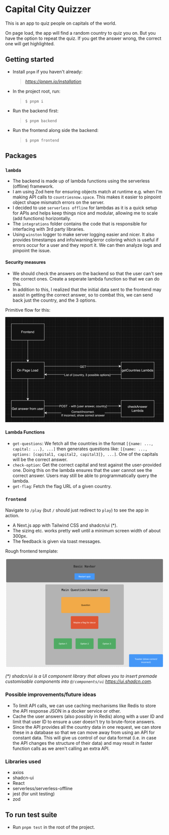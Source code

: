 # Capital City Quizzer

This is an app to quiz people on capitals of the world.

On page load, the app will find a random country to quiz you on. But you have the option to repeat the quiz. If you get the answer wrong, the correct one will get highlighted.

## Getting started

- Install `pnpm` if you haven't already:

  > _https://pnpm.io/installation_

- In the project root, run:

  > `$ pnpm i`

- Run the backend first:

  > `$ pnpm backend`

- Run the frontend along side the backend:

  > `$ pnpm frontend`

## Packages

### `lambda`

- The backend is made up of lambda functions using the serverless (offline) framework.
- I am using Zod here for ensuring objects match at runtime e.g. when I'm making API calls to `countriesnow.space`. This makes it easier to pinpoint object shape mismatch errors on the server.
- I decided to use `serverless offline` for lambdas as it is a quick setup for APIs and helps keep things nice and modular, allowing me to scale (add functions) horizontally.
- The `integrations` folder contains the code that is responsible for interfacing with 3rd party libraries.
- Using `winston` logger to make server logging easier and nicer. It also provides timestamps and info/warning/error coloring which is useful if errors occur for a user and they report it. We can then analyze logs and pinpoint the issue.

#### Security measures

- We should check the answers on the backend so that the user can't see the correct ones. Create a seperate lambda function so that we can do this.
- In addition to this, I realized that the initial data sent to the frontend may assist in getting the correct answer, so to combat this, we can send back just the country, and the 3 options.

Primitive flow for this:

![Alt text](./img/architecture.png)

#### Lambda Functions

- `get-questions`: We fetch all the countries in the format `[{name: ..., capital: ...}, ...]` then generates questions like: `[{name: ..., options: [capital1, capital2, capital3]}, ...]`. One of the capitals will be the correct answer.
- `check-option`: Get the correct capital and test against the user-provided one. Doing this on the lambda ensures that the user cannot see the correct answer. Users may still be able to programmatically query the lambda.
- `get-flag`: Fetch the flag URL of a given country.

### `frontend`

Navigate to `/play` (but `/` should just redirect to `play`) to see the app in action.

- A Next.js app with Tailwind CSS and shadcn/ui (\*).
- The sizing etc. works pretty well until a minimum screen width of about 300px.
- The feedback is given via toast messages.

Rough frontend template:

![Alt text](./img/FE-design.png)

_(\*) shadcn/ui is a UI component library that allows you to insert premade customisable components into `@/components/ui` https://ui.shadcn.com._

### Possible improvements/future ideas

- To limit API calls, we can use caching mechanisms like Redis to store the API response JSON in a docker service or other.
- Cache the user answers (also possibly in Redis) along with a user ID and limit that user ID to ensure a user doesn't try to brute-force answers.
- Since the API provides all the country data in one request, we can store these in a database so that we can move away from using an API for constant data. This will give us control of our data format (i.e. in case the API changes the structure of their data) and may result in faster function calls as we aren't calling an extra API.

### Libraries used

- axios
- shadcn-ui
- React
- serverless/serverless-offline
- jest (for unit testing)
- zod

## To run test suite

- Run `pnpm test` in the root of the project.
